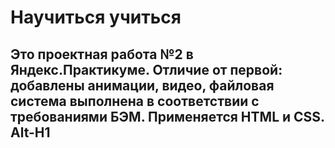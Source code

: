 # Научиться учиться
Это проектная работа №2 в Яндекс.Практикуме. Отличие от первой: добавлены анимации, видео, файловая система выполнена в соответствии с требованиями БЭМ.
Применяется HTML и CSS.
Alt-H1
-------------------------------------------
